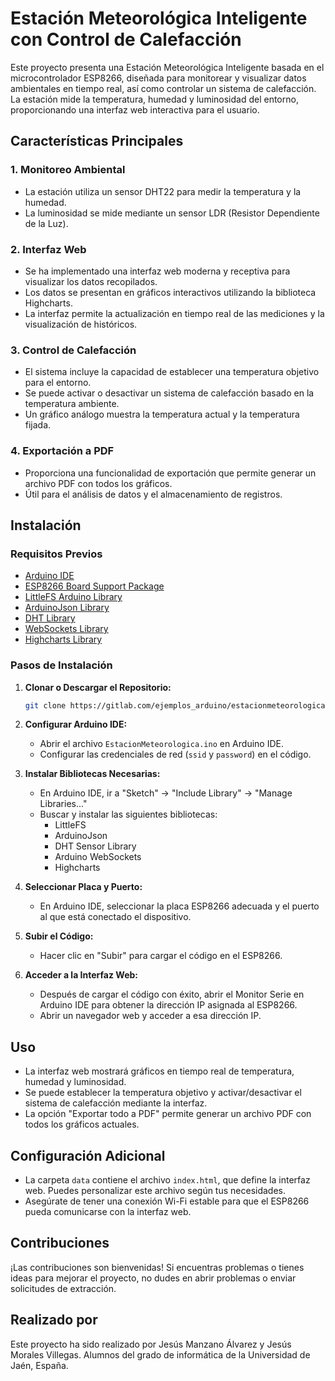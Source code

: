 # Estación Meteorológica Inteligente con Control de Calefacción

Este proyecto presenta una Estación Meteorológica Inteligente basada en el microcontrolador ESP8266, diseñada para monitorear y visualizar datos ambientales en tiempo real, así como controlar un sistema de calefacción. La estación mide la temperatura, humedad y luminosidad del entorno, proporcionando una interfaz web interactiva para el usuario.

## Características Principales

### 1. Monitoreo Ambiental
- La estación utiliza un sensor DHT22 para medir la temperatura y la humedad.
- La luminosidad se mide mediante un sensor LDR (Resistor Dependiente de la Luz).

### 2. Interfaz Web
- Se ha implementado una interfaz web moderna y receptiva para visualizar los datos recopilados.
- Los datos se presentan en gráficos interactivos utilizando la biblioteca Highcharts.
- La interfaz permite la actualización en tiempo real de las mediciones y la visualización de históricos.

### 3. Control de Calefacción
- El sistema incluye la capacidad de establecer una temperatura objetivo para el entorno.
- Se puede activar o desactivar un sistema de calefacción basado en la temperatura ambiente.
- Un gráfico análogo muestra la temperatura actual y la temperatura fijada.

### 4. Exportación a PDF
- Proporciona una funcionalidad de exportación que permite generar un archivo PDF con todos los gráficos.
- Útil para el análisis de datos y el almacenamiento de registros.

## Instalación

### Requisitos Previos

- [Arduino IDE](https://www.arduino.cc/en/software)
- [ESP8266 Board Support Package](https://github.com/esp8266/Arduino#installing-with-boards-manager)
- [LittleFS Arduino Library](https://github.com/lorol/LITTLEFS)
- [ArduinoJson Library](https://arduinojson.org/)
- [DHT Library](https://github.com/adafruit/DHT-sensor-library)
- [WebSockets Library](https://github.com/Links2004/arduinoWebSockets)
- [Highcharts Library](https://www.highcharts.com/blog/news/249-highcharts-arduino-library-v1-0-released)

### Pasos de Instalación

1. **Clonar o Descargar el Repositorio:**
   ```bash
   git clone https://gitlab.com/ejemplos_arduino/estacionmeteorologica.git
   ```

2. **Configurar Arduino IDE:**
   - Abrir el archivo `EstacionMeteorologica.ino` en Arduino IDE.
   - Configurar las credenciales de red (`ssid` y `password`) en el código.

3. **Instalar Bibliotecas Necesarias:**
   - En Arduino IDE, ir a "Sketch" -> "Include Library" -> "Manage Libraries..."
   - Buscar y instalar las siguientes bibliotecas:
      - LittleFS
      - ArduinoJson
      - DHT Sensor Library
      - Arduino WebSockets
      - Highcharts

4. **Seleccionar Placa y Puerto:**
   - En Arduino IDE, seleccionar la placa ESP8266 adecuada y el puerto al que está conectado el dispositivo.

5. **Subir el Código:**
   - Hacer clic en "Subir" para cargar el código en el ESP8266.

6. **Acceder a la Interfaz Web:**
   - Después de cargar el código con éxito, abrir el Monitor Serie en Arduino IDE para obtener la dirección IP asignada al ESP8266.
   - Abrir un navegador web y acceder a esa dirección IP.

## Uso

- La interfaz web mostrará gráficos en tiempo real de temperatura, humedad y luminosidad.
- Se puede establecer la temperatura objetivo y activar/desactivar el sistema de calefacción mediante la interfaz.
- La opción "Exportar todo a PDF" permite generar un archivo PDF con todos los gráficos actuales.

## Configuración Adicional

- La carpeta `data` contiene el archivo `index.html`, que define la interfaz web. Puedes personalizar este archivo según tus necesidades.
- Asegúrate de tener una conexión Wi-Fi estable para que el ESP8266 pueda comunicarse con la interfaz web.

## Contribuciones

¡Las contribuciones son bienvenidas! Si encuentras problemas o tienes ideas para mejorar el proyecto, no dudes en abrir problemas o enviar solicitudes de extracción.

## Realizado por

Este proyecto ha sido realizado por Jesús Manzano Álvarez y Jesús Morales Villegas. Alumnos del grado de informática de la Universidad de Jaén, España.